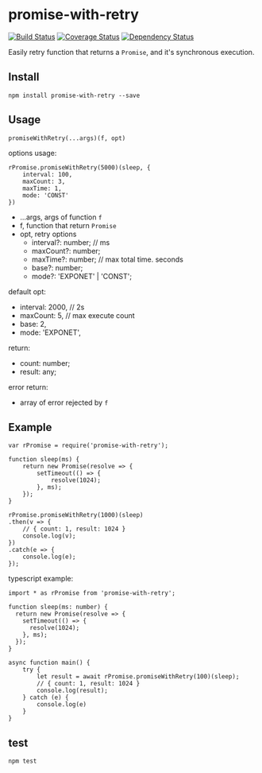 # promise-with-retry

[![Build Status](https://travis-ci.org/Dongss/promise-with-retry.svg?branch=master)](https://travis-ci.org/Dongss/promise-with-retry)
[![Coverage Status](https://coveralls.io/repos/github/Dongss/promise-with-retry/badge.svg?branch=master)](https://coveralls.io/github/Dongss/promise-with-retry?branch=master)
[![Dependency Status](https://dependencyci.com/github/Dongss/promise-with-retry/badge)](https://dependencyci.com/github/Dongss/promise-with-retry)

Easily retry function that returns a `Promise`, and it's synchronous execution.

## Install

`npm install promise-with-retry --save`

## Usage

`promiseWithRetry(...args)(f, opt)`

options usage:

```
rPromise.promiseWithRetry(5000)(sleep, {
    interval: 100,
    maxCount: 3,
    maxTime: 1,
    mode: 'CONST'
})
```

* ...args, args of function `f`
* f, function that return `Promise`
* opt, retry options
    * interval?: number; // ms
    * maxCount?: number;
    * maxTime?: number; // max total time. seconds
    * base?: number;
    * mode?: 'EXPONET' | 'CONST';

default opt:

* interval: 2000, // 2s
* maxCount: 5, // max execute count
* base: 2,
* mode: 'EXPONET',

return:

* count: number;
* result: any;

error return:

* array of error rejected by `f`

## Example

```
var rPromise = require('promise-with-retry');

function sleep(ms) {
    return new Promise(resolve => {
        setTimeout(() => {
            resolve(1024);
        }, ms);
    });
}

rPromise.promiseWithRetry(1000)(sleep)
.then(v => {
    // { count: 1, result: 1024 }
    console.log(v);
})
.catch(e => {
    console.log(e);
});
```

typescript example:

```
import * as rPromise from 'promise-with-retry';

function sleep(ms: number) {
  return new Promise(resolve => {
    setTimeout(() => {
      resolve(1024);
    }, ms);
  });
}

async function main() {
    try {
        let result = await rPromise.promiseWithRetry(100)(sleep);
        // { count: 1, result: 1024 }
        console.log(result);
    } catch (e) {
        console.log(e)
    }
}
```

## test

`npm test`